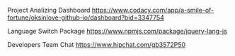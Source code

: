 Project Analizing Dashboard https://www.codacy.com/app/a-smile-of-fortune/oksinlove-github-io/dashboard?bid=3347754

Language Switch Package https://www.npmjs.com/package/jquery-lang-js 

Developers Team Chat https://www.hipchat.com/gb3572P50